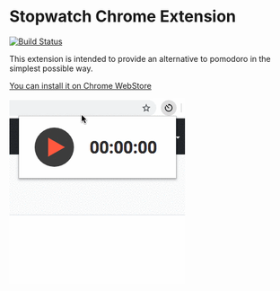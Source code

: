 # Stopwatch Chrome Extension

[![Build Status](https://travis-ci.com/vinicius-dev/stopwatch-extension.svg?branch=master)](https://travis-ci.com/vinicius-dev/stopwatch-extension)

This extension is intended to provide an alternative to pomodoro in the simplest possible way.

[You can install it on Chrome WebStore](https://chrome.google.com/webstore/detail/stopwatch-extension/mompiecabddeaogfabickfokcianmckn)

![](https://github.com/vinicius-dev/stopwatch-extension/blob/master/promo/demo.gif)
